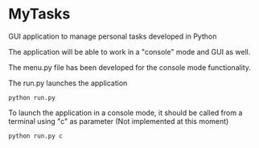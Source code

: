 # MyTasks

GUI application to manage personal tasks developed in Python

The application will be able to work in a "console" mode and GUI as well.

The menu.py file has been developed for the console mode functionality.

The run.py launches the application

```
python run.py
```

To launch the application in a console mode, it should be called from a terminal using "c" as parameter (Not implemented at this moment)

```
python run.py c
```
